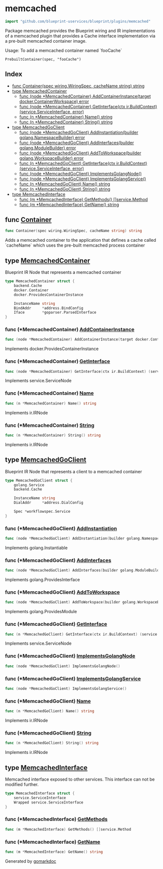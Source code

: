 <!-- Code generated by gomarkdoc. DO NOT EDIT -->

# memcached

```go
import "github.com/blueprint-uservices/blueprint/plugins/memcached"
```

Package memcached provides the Blueprint wiring and IR implementations of a memcached plugin that provides a Cache interface implementation via a pre\-built memcached container image.

Usage: To add a memcached container named \`fooCache\`

```
PrebuiltContainer(spec, "fooCache")
```

## Index

- [func Container\(spec wiring.WiringSpec, cacheName string\) string](<#Container>)
- [type MemcachedContainer](<#MemcachedContainer>)
  - [func \(node \*MemcachedContainer\) AddContainerInstance\(target docker.ContainerWorkspace\) error](<#MemcachedContainer.AddContainerInstance>)
  - [func \(node \*MemcachedContainer\) GetInterface\(ctx ir.BuildContext\) \(service.ServiceInterface, error\)](<#MemcachedContainer.GetInterface>)
  - [func \(n \*MemcachedContainer\) Name\(\) string](<#MemcachedContainer.Name>)
  - [func \(n \*MemcachedContainer\) String\(\) string](<#MemcachedContainer.String>)
- [type MemcachedGoClient](<#MemcachedGoClient>)
  - [func \(node \*MemcachedGoClient\) AddInstantiation\(builder golang.NamespaceBuilder\) error](<#MemcachedGoClient.AddInstantiation>)
  - [func \(node \*MemcachedGoClient\) AddInterfaces\(builder golang.ModuleBuilder\) error](<#MemcachedGoClient.AddInterfaces>)
  - [func \(node \*MemcachedGoClient\) AddToWorkspace\(builder golang.WorkspaceBuilder\) error](<#MemcachedGoClient.AddToWorkspace>)
  - [func \(n \*MemcachedGoClient\) GetInterface\(ctx ir.BuildContext\) \(service.ServiceInterface, error\)](<#MemcachedGoClient.GetInterface>)
  - [func \(node \*MemcachedGoClient\) ImplementsGolangNode\(\)](<#MemcachedGoClient.ImplementsGolangNode>)
  - [func \(node \*MemcachedGoClient\) ImplementsGolangService\(\)](<#MemcachedGoClient.ImplementsGolangService>)
  - [func \(n \*MemcachedGoClient\) Name\(\) string](<#MemcachedGoClient.Name>)
  - [func \(n \*MemcachedGoClient\) String\(\) string](<#MemcachedGoClient.String>)
- [type MemcachedInterface](<#MemcachedInterface>)
  - [func \(m \*MemcachedInterface\) GetMethods\(\) \[\]service.Method](<#MemcachedInterface.GetMethods>)
  - [func \(m \*MemcachedInterface\) GetName\(\) string](<#MemcachedInterface.GetName>)


<a name="Container"></a>
## func [Container](<https://github.com/blueprint-uservices/blueprint/blob/main/plugins/memcached/wiring.go#L19>)

```go
func Container(spec wiring.WiringSpec, cacheName string) string
```

Adds a memcached container to the application that defines a cache called \`cacheName\` which uses the pre\-built memcached process container

<a name="MemcachedContainer"></a>
## type [MemcachedContainer](<https://github.com/blueprint-uservices/blueprint/blob/main/plugins/memcached/ir_memcached_container.go#L15-L23>)

Blueprint IR Node that represents a memcached container

```go
type MemcachedContainer struct {
    backend.Cache
    docker.Container
    docker.ProvidesContainerInstance

    InstanceName string
    BindAddr     *address.BindConfig
    Iface        *goparser.ParsedInterface
}
```

<a name="MemcachedContainer.AddContainerInstance"></a>
### func \(\*MemcachedContainer\) [AddContainerInstance](<https://github.com/blueprint-uservices/blueprint/blob/main/plugins/memcached/ir_memcached_container.go#L70>)

```go
func (node *MemcachedContainer) AddContainerInstance(target docker.ContainerWorkspace) error
```

Implements docker.ProvidesContainerInstance

<a name="MemcachedContainer.GetInterface"></a>
### func \(\*MemcachedContainer\) [GetInterface](<https://github.com/blueprint-uservices/blueprint/blob/main/plugins/memcached/ir_memcached_container.go#L64>)

```go
func (node *MemcachedContainer) GetInterface(ctx ir.BuildContext) (service.ServiceInterface, error)
```

Implements service.ServiceNode

<a name="MemcachedContainer.Name"></a>
### func \(\*MemcachedContainer\) [Name](<https://github.com/blueprint-uservices/blueprint/blob/main/plugins/memcached/ir_memcached_container.go#L59>)

```go
func (n *MemcachedContainer) Name() string
```

Implements ir.IRNode

<a name="MemcachedContainer.String"></a>
### func \(\*MemcachedContainer\) [String](<https://github.com/blueprint-uservices/blueprint/blob/main/plugins/memcached/ir_memcached_container.go#L54>)

```go
func (n *MemcachedContainer) String() string
```

Implements ir.IRNode

<a name="MemcachedGoClient"></a>
## type [MemcachedGoClient](<https://github.com/blueprint-uservices/blueprint/blob/main/plugins/memcached/ir_client.go#L17-L25>)

Blueprint IR Node that represents a client to a memcached container

```go
type MemcachedGoClient struct {
    golang.Service
    backend.Cache

    InstanceName string
    DialAddr     *address.DialConfig

    Spec *workflowspec.Service
}
```

<a name="MemcachedGoClient.AddInstantiation"></a>
### func \(\*MemcachedGoClient\) [AddInstantiation](<https://github.com/blueprint-uservices/blueprint/blob/main/plugins/memcached/ir_client.go#L63>)

```go
func (node *MemcachedGoClient) AddInstantiation(builder golang.NamespaceBuilder) error
```

Implements golang.Instantiable

<a name="MemcachedGoClient.AddInterfaces"></a>
### func \(\*MemcachedGoClient\) [AddInterfaces](<https://github.com/blueprint-uservices/blueprint/blob/main/plugins/memcached/ir_client.go#L58>)

```go
func (node *MemcachedGoClient) AddInterfaces(builder golang.ModuleBuilder) error
```

Implements golang.ProvidesInterface

<a name="MemcachedGoClient.AddToWorkspace"></a>
### func \(\*MemcachedGoClient\) [AddToWorkspace](<https://github.com/blueprint-uservices/blueprint/blob/main/plugins/memcached/ir_client.go#L53>)

```go
func (node *MemcachedGoClient) AddToWorkspace(builder golang.WorkspaceBuilder) error
```

Implements golang.ProvidesModule

<a name="MemcachedGoClient.GetInterface"></a>
### func \(\*MemcachedGoClient\) [GetInterface](<https://github.com/blueprint-uservices/blueprint/blob/main/plugins/memcached/ir_client.go#L48>)

```go
func (n *MemcachedGoClient) GetInterface(ctx ir.BuildContext) (service.ServiceInterface, error)
```

Implements service.ServiceNode

<a name="MemcachedGoClient.ImplementsGolangNode"></a>
### func \(\*MemcachedGoClient\) [ImplementsGolangNode](<https://github.com/blueprint-uservices/blueprint/blob/main/plugins/memcached/ir_client.go#L74>)

```go
func (node *MemcachedGoClient) ImplementsGolangNode()
```



<a name="MemcachedGoClient.ImplementsGolangService"></a>
### func \(\*MemcachedGoClient\) [ImplementsGolangService](<https://github.com/blueprint-uservices/blueprint/blob/main/plugins/memcached/ir_client.go#L75>)

```go
func (node *MemcachedGoClient) ImplementsGolangService()
```



<a name="MemcachedGoClient.Name"></a>
### func \(\*MemcachedGoClient\) [Name](<https://github.com/blueprint-uservices/blueprint/blob/main/plugins/memcached/ir_client.go#L43>)

```go
func (n *MemcachedGoClient) Name() string
```

Implements ir.IRNode

<a name="MemcachedGoClient.String"></a>
### func \(\*MemcachedGoClient\) [String](<https://github.com/blueprint-uservices/blueprint/blob/main/plugins/memcached/ir_client.go#L38>)

```go
func (n *MemcachedGoClient) String() string
```

Implements ir.IRNode

<a name="MemcachedInterface"></a>
## type [MemcachedInterface](<https://github.com/blueprint-uservices/blueprint/blob/main/plugins/memcached/ir_memcached_container.go#L27-L30>)

Memcached interface exposed to other services. This interface can not be modified further.

```go
type MemcachedInterface struct {
    service.ServiceInterface
    Wrapped service.ServiceInterface
}
```

<a name="MemcachedInterface.GetMethods"></a>
### func \(\*MemcachedInterface\) [GetMethods](<https://github.com/blueprint-uservices/blueprint/blob/main/plugins/memcached/ir_memcached_container.go#L36>)

```go
func (m *MemcachedInterface) GetMethods() []service.Method
```



<a name="MemcachedInterface.GetName"></a>
### func \(\*MemcachedInterface\) [GetName](<https://github.com/blueprint-uservices/blueprint/blob/main/plugins/memcached/ir_memcached_container.go#L32>)

```go
func (m *MemcachedInterface) GetName() string
```



Generated by [gomarkdoc](<https://github.com/princjef/gomarkdoc>)
